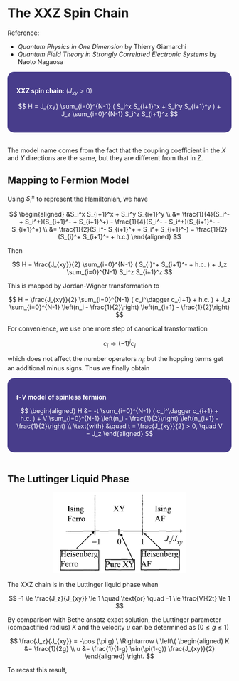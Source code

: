 <style>
    .katex {
        font-size: 1.1em;
    }
    .remark {
        border-radius: 15px;
        padding: 20px;
        background-color: SeaGreen;
        color: White;
    }
    .result {
        border-radius: 15px;
        padding: 20px;
        background-color: DarkSlateBlue;
        color: White;
    }
</style>

# The XXZ Spin Chain

Reference: 

- *Quantum Physics in One Dimension* by Thierry Giamarchi
- *Quantum Field Theory in Strongly Correlated Electronic Systems* by Naoto Nagaosa

<div class="result">

**XXZ spin chain:** ($J_{xy} > 0$)

$$
H = J_{xy} \sum_{i=0}^{N-1} (
    S_i^x S_{i+1}^x + S_i^y S_{i+1}^y
) + J_z \sum_{i=0}^{N-1} S_i^z S_{i+1}^z
$$

</div><br>

The model name comes from the fact that the coupling coefficient in the $X$ and $Y$ directions are the same, but they are different from that in $Z$. 

## Mapping to Fermion Model

Using $S_i^\pm$ to represent the Hamiltonian, we have

$$
\begin{aligned}
    &S_i^x S_{i+1}^x + S_i^y S_{i+1}^y
    \\
    &= \frac{1}{4}(S_i^- + S_i^+)(S_{i+1}^- + S_{i+1}^+)
     - \frac{1}{4}(S_i^- - S_i^+)(S_{i+1}^- - S_{i+1}^+)
    \\
    &= \frac{1}{2}(S_i^- S_{i+1}^+ + S_i^+ S_{i+1}^-)
    = \frac{1}{2}(S_{i}^+ S_{i+1}^- + h.c.)
\end{aligned}
$$

Then

$$
H = \frac{J_{xy}}{2} \sum_{i=0}^{N-1} (
    S_{i}^+ S_{i+1}^- + h.c.
) + J_z \sum_{i=0}^{N-1} S_i^z S_{i+1}^z
$$

This is mapped by Jordan-Wigner transformation to

$$
H = \frac{J_{xy}}{2} \sum_{i=0}^{N-1} (
    c_i^\dagger c_{i+1} + h.c.
) + J_z \sum_{i=0}^{N-1} \left(n_i - \frac{1}{2}\right)
\left(n_{i+1} - \frac{1}{2}\right)
$$

For convenience, we use one more step of canonical transformation

$$
c_j \to (-1)^j c_j
$$

which does not affect the number operators $n_j$; but the hopping terms get an additional minus signs. Thus we finally obtain

<div class="result">

**$t$-$V$ model of spinless fermion**

$$
\begin{aligned}
    H &= -t \sum_{i=0}^{N-1} (
        c_i^\dagger c_{i+1} + h.c.
    ) + V \sum_{i=0}^{N-1} \left(n_i - \frac{1}{2}\right)
    \left(n_{i+1} - \frac{1}{2}\right)
    \\
    \text{with} &\quad 
    t = \frac{J_{xy}}{2} > 0, \quad V = J_z
\end{aligned}
$$
</div><br>

## The Luttinger Liquid Phase

<center>
<img src="images/xxz_phase.png" width="300pt">
</center>

The XXZ chain is in the Luttinger liquid phase when

$$
-1 \le \frac{J_z}{J_{xy}} \le 1
\quad \text{or} \quad
-1 \le \frac{V}{2t} \le 1
$$

By comparison with Bethe ansatz exact solution, the Luttinger parameter (compactified radius) $K$ and the velocity $u$ can be determined as ($0 \le g \le 1$)

$$
\frac{J_z}{J_{xy}} = -\cos (\pi g)
\  \Rightarrow \  \left\{
\begin{aligned}
    K &= \frac{1}{2g} \\
    u &= \frac{1}{1-g} \sin(\pi(1-g)) \frac{J_{xy}}{2}
\end{aligned}
\right.
$$

To recast this result, 